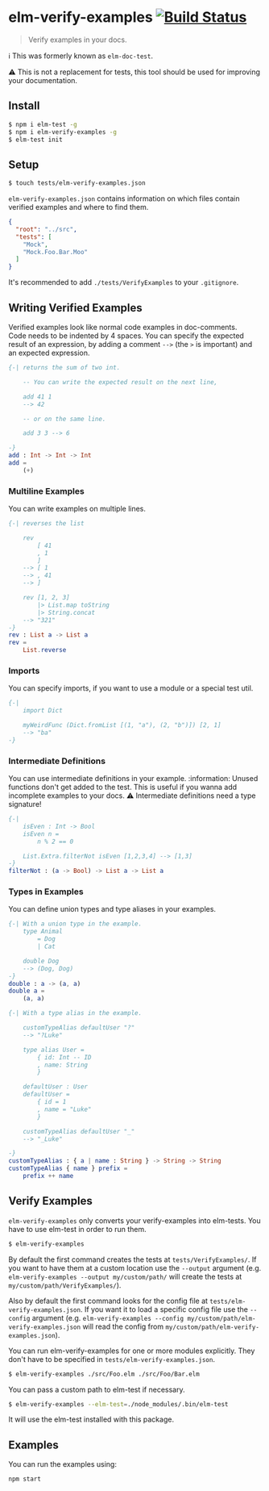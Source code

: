 elm-verify-examples [![Build Status](https://travis-ci.org/stoeffel/elm-verify-examples.svg?branch=master)](https://travis-ci.org/stoeffel/elm-verify-examples)
============

> Verify examples in your docs.

:information_source: This was formerly known as `elm-doc-test`.

:warning: This is not a replacement for tests, this tool should be used for improving your documentation.


Install
-------

```bash
$ npm i elm-test -g
$ npm i elm-verify-examples -g
$ elm-test init
```

Setup
-----

```bash
$ touch tests/elm-verify-examples.json
```

`elm-verify-examples.json` contains information on which files contain verified examples and where to find them.

```json
{
  "root": "../src",
  "tests": [
    "Mock",
    "Mock.Foo.Bar.Moo"
  ]
}
```

It's recommended to add `./tests/VerifyExamples` to your `.gitignore`.

Writing Verified Examples
----------------

Verified examples look like normal code examples in doc-comments. \
Code needs to be indented by 4 spaces.
You can specify the expected result of an expression, by adding a comment `-->` (the `>` is important) and an expected expression.

```elm
{-| returns the sum of two int.

    -- You can write the expected result on the next line,

    add 41 1
    --> 42

    -- or on the same line.

    add 3 3 --> 6

-}
add : Int -> Int -> Int
add =
    (+)
```

### Multiline Examples

You can write examples on multiple lines.

```elm
{-| reverses the list

    rev
        [ 41
        , 1
        ]
    --> [ 1
    --> , 41
    --> ]

    rev [1, 2, 3]
        |> List.map toString
        |> String.concat
    --> "321"
-}
rev : List a -> List a
rev =
    List.reverse
```


### Imports

You can specify imports, if you want to use a module or a special test util.

```elm
{-|
    import Dict

    myWeirdFunc (Dict.fromList [(1, "a"), (2, "b")]) [2, 1]
    --> "ba"
-}
```

### Intermediate Definitions

You can use intermediate definitions in your example.
:information: Unused functions don't get added to the test. This is useful if you wanna add incomplete examples to your docs.
:warning: Intermediate definitions need a type signature!

```elm
{-|
    isEven : Int -> Bool
    isEven n =
        n % 2 == 0

    List.Extra.filterNot isEven [1,2,3,4] --> [1,3]
-}
filterNot : (a -> Bool) -> List a -> List a
```

### Types in Examples

You can define union types and type aliases in your examples.

```elm
{-| With a union type in the example.
    type Animal
        = Dog
        | Cat

    double Dog
    --> (Dog, Dog)
-}
double : a -> (a, a)
double a =
    (a, a)
```

```elm
{-| With a type alias in the example.

    customTypeAlias defaultUser "?"
    --> "?Luke"

    type alias User =
        { id: Int -- ID
        , name: String
        }

    defaultUser : User
    defaultUser =
        { id = 1
        , name = "Luke"
        }

    customTypeAlias defaultUser "_"
    --> "_Luke"

-}
customTypeAlias : { a | name : String } -> String -> String
customTypeAlias { name } prefix =
    prefix ++ name
```

Verify Examples
----------------

`elm-verify-examples` only converts your verify-examples into elm-tests.
You have to use elm-test in order to run them.

```bash
$ elm-verify-examples
```

By default the first command creates the tests at `tests/VerifyExamples/`. If you want to have them at a custom location use the `--output` argument (e.g. `elm-verify-examples --output my/custom/path/` will create the tests at `my/custom/path/VerifyExamples/`).

Also by default the first command looks for the config file at `tests/elm-verify-examples.json`. If you want it to load a specific config file use the `--config` argument (e.g. `elm-verify-examples --config my/custom/path/elm-verify-examples.json` will read the config from `my/custom/path/elm-verify-examples.json`).

You can run elm-verify-examples for one or more modules explicitly. They don't have to be specified in `tests/elm-verify-examples.json`.
```bash
$ elm-verify-examples ./src/Foo.elm ./src/Foo/Bar.elm
```

You can pass a custom path to elm-test if necessary.
```bash
$ elm-verify-examples --elm-test=./node_modules/.bin/elm-test
```
It will use the elm-test installed with this package.

Examples
--------

You can run the examples using:

`npm start`
